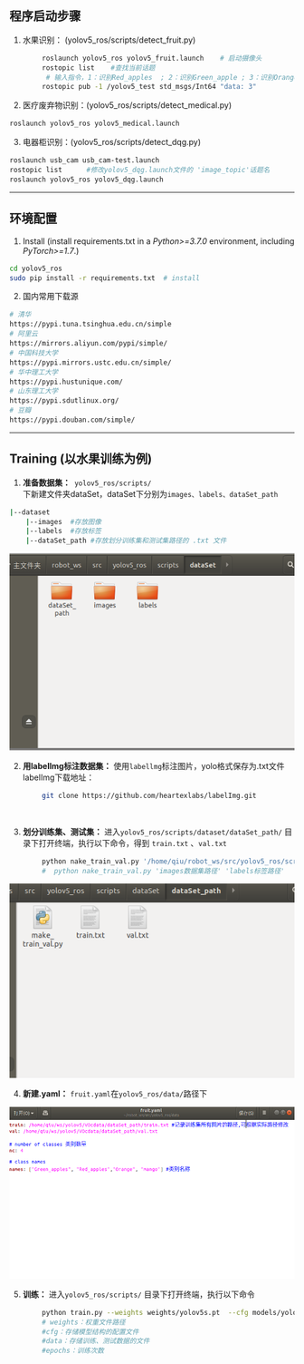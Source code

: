 ## 程序启动步骤

1. 水果识别：  (yolov5_ros/scripts/detect_fruit.py)      
```bash
        roslaunch yolov5_ros yolov5_fruit.launch    # 启动摄像头
        rostopic list    #查找当前话题
         # 输入指令，1：识别Red_apples  ; 2：识别Green_apple ; 3：识别Orange  ; 4 ：识别mango
        rostopic pub -1 /yolov5_test std_msgs/Int64 "data: 3"   
```

2. 医疗废弃物识别：(yolov5_ros/scripts/detect_medical.py)    
```bash
roslaunch yolov5_ros yolov5_medical.launch
```

3. 电器柜识别：(yolov5_ros/scripts/detect_dqg.py)  
```bash
roslaunch usb_cam usb_cam-test.launch
rostopic list      #修改yolov5_dqg.launch文件的 'image_topic'话题名
roslaunch yolov5_ros yolov5_dqg.launch 
```

***
## 环境配置 

1. Install  (install requirements.txt in a _Python>=3.7.0_ environment, including _PyTorch>=1.7_.)
```bash
cd yolov5_ros
sudo pip install -r requirements.txt  # install
```

2. 国内常用下载源  
```bash
# 清华
https://pypi.tuna.tsinghua.edu.cn/simple  
# 阿里云
https://mirrors.aliyun.com/pypi/simple/  
# 中国科技大学
https://pypi.mirrors.ustc.edu.cn/simple/ 
# 华中理工大学
https://pypi.hustunique.com/  
# 山东理工大学
https://pypi.sdutlinux.org/  
# 豆瓣
https://pypi.douban.com/simple/   
```

***
##  Training (以水果训练为例)
1. __准备数据集：__<code> yolov5_ros/scripts/ </code>下新建文件夹dataSet，dataSet下分别为<code>images、labels、dataSet_path   </code>  
```bash
|--dataset  
    |--images  #存放图像  
    |--labels  #存放标签  
    |--dataSet_path #存放划分训练集和测试集路径的 .txt 文件
```

<p align="left"><img width="600" src="image/11.png"></p>

2. __用labellmg标注数据集：__ 使用<code>labellmg</code>标注图片，yolo格式保存为.txt文件  
labelImg下载地址：  
```bash
        git clone https://github.com/heartexlabs/labelImg.git
```

<p align="left"><img width="600" src=""></p>

3. __划分训练集、测试集：__  进入<code>yolov5_ros/scripts/dataset/dataSet_path/</code> 目录下打开终端，执行以下命令，得到 <code>train.txt</code> 、<code>val.txt</code>
```bash
        python nake_train_val.py '/home/qiu/robot_ws/src/yolov5_ros/scripts/dataSet/labels' '/home/qiu/robot_ws/src/yolov5_ros/scripts/dataSet/images'     
        #  python nake_train_val.py 'images数据集路径' 'labels标签路径'
```

<p align="left"><img width="600" src="image/12.png"></p>

4. __新建.yaml：__ <code>fruit.yaml</code>在<code>yolov5_ros/data/</code>路径下

<p align="left"><img width="600" src="image/13.png"></p>

5. __训练：__  进入<code>yolov5_ros/scripts/</code>  目录下打开终端，执行以下命令
```bash
        python train.py --weights weights/yolov5s.pt  --cfg models/yolov5s.yaml  --data data/fruit.yaml --epoch 1000 
        # weights：权重文件路径
        #cfg：存储模型结构的配置文件
        #data：存储训练、测试数据的文件
        #epochs：训练次数
```